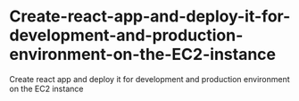# Create-react-app-and-deploy-it-for-development-and-production-environment-on-the-EC2-instance
Create react app and deploy it for development and production environment on the EC2 instance
